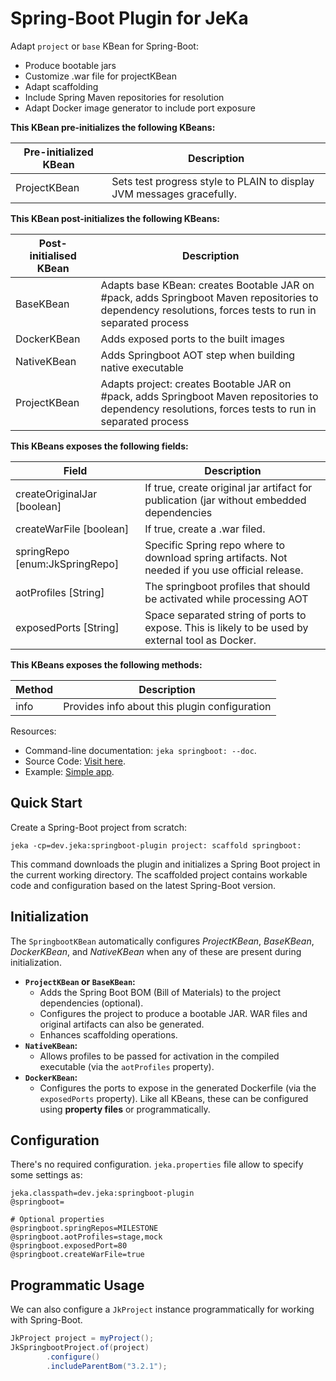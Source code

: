 # Spring-Boot Plugin for JeKa

Adapt `project` or `base` KBean for Spring-Boot:

- Produce bootable jars
- Customize .war file for projectKBean
- Adapt scaffolding
- Include Spring Maven repositories for resolution
- Adapt Docker image generator to include port exposure


**This KBean pre-initializes the following KBeans:**

| Pre-initialized KBean |Description  |
|-----------------------|-------------|
| ProjectKBean          |Sets test progress style to PLAIN to display JVM messages gracefully. |


**This KBean post-initializes the following KBeans:**

| Post-initialised KBean | Description                                                                                                                                              |
|------------------------|----------------------------------------------------------------------------------------------------------------------------------------------------------|
| BaseKBean              | Adapts base KBean: creates Bootable JAR on #pack, adds Springboot Maven repositories to dependency resolutions, forces tests to run in separated process |
| DockerKBean            | Adds exposed ports to the built images                                                                                                                   |
| NativeKBean            | Adds Springboot AOT step when building native executable                                                                                                 |
| ProjectKBean           | Adapts project: creates Bootable JAR on #pack, adds Springboot Maven repositories to dependency resolutions, forces tests to run in separated process    |


**This KBeans exposes the following fields:**

| Field                          | Description                                                                                      |
|--------------------------------|--------------------------------------------------------------------------------------------------|
| createOriginalJar [boolean]    | If true, create original jar artifact for publication (jar without embedded dependencies         |
| createWarFile [boolean]        | If true, create a .war filed.                                                                    |
| springRepo [enum:JkSpringRepo] | Specific Spring repo where to download spring artifacts. Not needed if you use official release. |
| aotProfiles [String]           | The springboot profiles that should be activated while processing AOT                            |
| exposedPorts [String]          | Space separated string of ports to expose. This is likely to be used by external tool as Docker. |


**This KBeans exposes the following methods:**

| Method    | Description                                   |
|-----------|-----------------------------------------------|
| info      | Provides info about this plugin configuration |


Resources:

- Command-line documentation: `jeka springboot: --doc`.
- Source Code: [Visit here](src/dev/jeka/plugins/springboot/SpringbootKBean.java).
- Example: [Simple app](https://github.com/jeka-dev/demo-springboot-simple).

## Quick Start

Create a Spring-Boot project from scratch:
```shell
jeka -cp=dev.jeka:springboot-plugin project: scaffold springboot:
```

This command downloads the plugin and initializes a Spring Boot project in the current working directory.
The scaffolded project contains workable code and configuration based on the latest Spring-Boot version.

## Initialization

The `SpringbootKBean` automatically configures *ProjectKBean*, *BaseKBean*, *DockerKBean*, and *NativeKBean* 
when any of these are present during initialization.
- **`ProjectKBean` or `BaseKBean`:**
  - Adds the Spring Boot BOM (Bill of Materials) to the project dependencies (optional).
  - Configures the project to produce a bootable JAR. WAR files and original artifacts can also be generated.
  - Enhances scaffolding operations.
- **`NativeKBean`:**
  - Allows profiles to be passed for activation in the compiled executable (via the `aotProfiles` property).
- **`DockerKBean`:**
  - Configures the ports to expose in the generated Dockerfile (via the `exposedPorts` property).
    Like all KBeans, these can be configured using **property files** or programmatically.

## Configuration

There's no required configuration. `jeka.properties` file allow to specify some settings as:

```properties
jeka.classpath=dev.jeka:springboot-plugin
@springboot=

# Optional properties
@springboot.springRepos=MILESTONE
@springboot.aotProfiles=stage,mock
@springboot.exposedPort=80
@springboot.createWarFile=true
```

## Programmatic Usage

We can also configure a `JkProject` instance programmatically for working with Spring-Boot.

```java
JkProject project = myProject();
JkSpringbootProject.of(project)
        .configure()
        .includeParentBom("3.2.1");
```